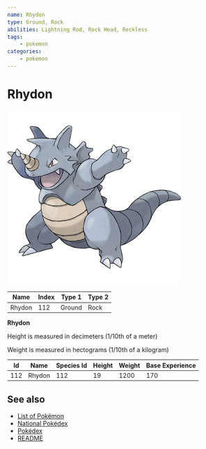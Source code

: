 ```yaml
---
name: Rhydon
type: Ground, Rock
abilities: Lightning Rod, Rock Head, Reckless
tags:
    - pokemon
categories:
    - pokemon
---
```


# Rhydon


![Rhydon](images/112.png)

| **Name** | **Index** | **Type 1** | **Type 2** |
|----|----|----|----|
| Rhydon | 112 | Ground | Rock  |

**Rhydon** 


Height is measured in decimeters (1/10th of a meter)

Weight is measured in hectograms (1/10th of a kilogram)

| **Id** | **Name** | **Species Id** | **Height** | **Weight** | **Base Experience** |
|--------|----------|----------------|------------|------------|---------------------|
| 112 | Rhydon | 112 | 19 | 1200 | 170 |


## See also

- [List of Pokémon](../pokemon.md)
- [National Pokédex](../national_pokedex.md)
- [Pokédex](../pokedex.md)
- [README](../README.md)
